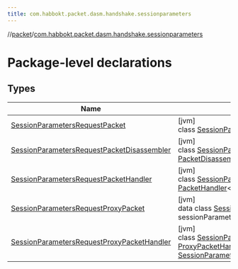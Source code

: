 ```yaml
---
title: com.habbokt.packet.dasm.handshake.sessionparameters
---
```

//[packet](../../index.html)/[com.habbokt.packet.dasm.handshake.sessionparameters](index.html)



# Package-level declarations



## Types


| Name | Summary |
|---|---|
| [SessionParametersRequestPacket](-session-parameters-request-packet/index.html) | [jvm]<br>class [SessionParametersRequestPacket](-session-parameters-request-packet/index.html) : [Packet](../../../api/api/com.habbokt.api.packet/-packet/index.html) |
| [SessionParametersRequestPacketDisassembler](-session-parameters-request-packet-disassembler/index.html) | [jvm]<br>class [SessionParametersRequestPacketDisassembler](-session-parameters-request-packet-disassembler/index.html) : [PacketDisassembler](../../../api/api/com.habbokt.api.packet/-packet-disassembler/index.html)&lt;[SessionParametersRequestPacket](-session-parameters-request-packet/index.html)&gt; |
| [SessionParametersRequestPacketHandler](-session-parameters-request-packet-handler/index.html) | [jvm]<br>class [SessionParametersRequestPacketHandler](-session-parameters-request-packet-handler/index.html) : [PacketHandler](../../../api/api/com.habbokt.api.packet/-packet-handler/index.html)&lt;[SessionParametersRequestProxyPacket](-session-parameters-request-proxy-packet/index.html)&gt; |
| [SessionParametersRequestProxyPacket](-session-parameters-request-proxy-packet/index.html) | [jvm]<br>data class [SessionParametersRequestProxyPacket](-session-parameters-request-proxy-packet/index.html)(val sessionParameters: [SessionParameters](../../../api/api/com.habbokt.api.client.handshake/-session-parameters/index.html)) : [ProxyPacket](../../../api/api/com.habbokt.api.packet/-proxy-packet/index.html) |
| [SessionParametersRequestProxyPacketHandler](-session-parameters-request-proxy-packet-handler/index.html) | [jvm]<br>class [SessionParametersRequestProxyPacketHandler](-session-parameters-request-proxy-packet-handler/index.html) : [ProxyPacketHandler](../../../api/api/com.habbokt.api.packet/-proxy-packet-handler/index.html)&lt;[SessionParametersRequestPacket](-session-parameters-request-packet/index.html), [SessionParametersRequestProxyPacket](-session-parameters-request-proxy-packet/index.html)&gt; |

